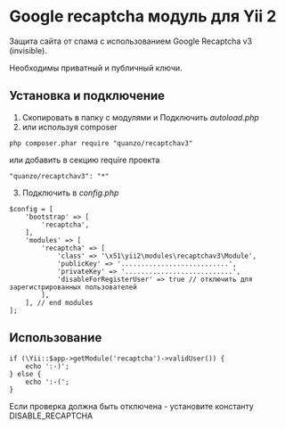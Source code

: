 Google recaptcha модуль для Yii 2
=================================

Защита сайта от спама с использованием Google Recaptcha v3 (invisible).

Необходимы приватный и публичный ключи.

Установка и подключение
-----------------------

1.  Скопировать в папку с модулями и Подключить *autoload.php*
2.  или используя composer
```
php composer.phar require "quanzo/recaptchav3"
```
или добавить в секцию require проекта
```
"quanzo/recaptchav3": "*"
```
3.  Подключить в *сonfig.php*

~~~~~~~~~~~~~~~~~~~~~~~~~~~~~~~~~~~~~~~~~~~~~~~~~~~~~~~~~~~~~~~~~~~~~~~~~~~~~~~~
$config = [
    'bootstrap' => [
        'recaptcha',
    ],
    'modules' => [
        'recaptcha' => [
            'class' => '\x51\yii2\modules\recaptchav3\Module',
            'publicKey' => '...........................',    
            'privateKey' => '...........................',
		    'disableForRegisterUser' => true // отключить для зарегистрированных пользователей
        ],
    ], // end modules
];
~~~~~~~~~~~~~~~~~~~~~~~~~~~~~~~~~~~~~~~~~~~~~~~~~~~~~~~~~~~~~~~~~~~~~~~~~~~~~~~~

Использование
-------------

~~~~~~~~~~~~~~~~~~~~~~~~~~~~~~~~~~~~~~~~~~~~~~~~~~~~~~~~~~~~~~~~~~~~~~~~~~~~~~~~
if (\Yii::$app->getModule('recaptcha')->validUser()) {
    echo ':-)';
} else {
    echo ':-(';
}
~~~~~~~~~~~~~~~~~~~~~~~~~~~~~~~~~~~~~~~~~~~~~~~~~~~~~~~~~~~~~~~~~~~~~~~~~~~~~~~~

Если проверка должна быть отключена - установите константу DISABLE_RECAPTCHA

 
